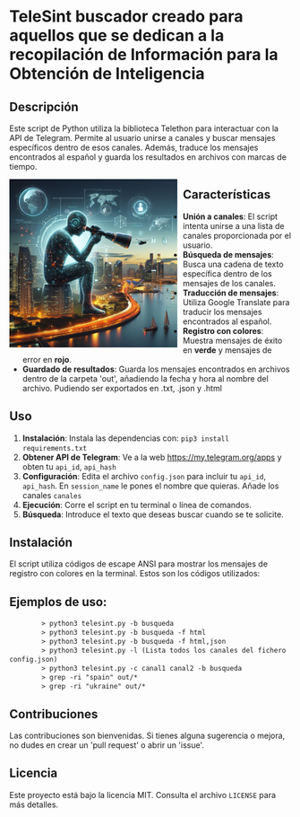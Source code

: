 # TeleSint buscador creado para aquellos que se dedican a la recopilación de Información para la Obtención de Inteligencia


## Descripción
Este script de Python utiliza la biblioteca Telethon para interactuar con la API de Telegram. Permite al usuario unirse a canales y buscar mensajes específicos dentro de esos canales. Además, traduce los mensajes encontrados al español y guarda los resultados en archivos con marcas de tiempo.

<p align="center">
<img src="/img/logo.jpeg"
	alt="TeleInt"
	width="300"
	style="float: left; margin-right: 10px;" />
</p>


## Características
- **Unión a canales**: El script intenta unirse a una lista de canales proporcionada por el usuario.
- **Búsqueda de mensajes**: Busca una cadena de texto específica dentro de los mensajes de los canales.
- **Traducción de mensajes**: Utiliza Google Translate para traducir los mensajes encontrados al español.
- **Registro con colores**: Muestra mensajes de éxito en **verde** y mensajes de error en **rojo**.
- **Guardado de resultados**: Guarda los mensajes encontrados en archivos dentro de la carpeta 'out', añadiendo la fecha y hora al nombre del archivo. Pudiendo ser exportados en .txt, .json y .html

## Uso
1. **Instalación**: Instala las dependencias con: `pip3 install requirements.txt`
2. **Obtener API de Telegram**: Ve a la web <https://my.telegram.org/apps> y obten tu `api_id`, `api_hash`
3. **Configuración**: Edita el archivo `config.json` para incluir tu `api_id`, `api_hash`. En `session_name` le pones el nombre que quieras. Añade los canales `canales`
4. **Ejecución**: Corre el script en tu terminal o línea de comandos.
5. **Búsqueda**: Introduce el texto que deseas buscar cuando se te solicite.

## Instalación
El script utiliza códigos de escape ANSI para mostrar los mensajes de registro con colores en la terminal. Estos son los códigos utilizados:

## Ejemplos de uso:
            > python3 telesint.py -b busqueda
            > python3 telesint.py -b busqueda -f html
            > python3 telesint.py -b busqueda -f html,json
            > python3 telesint.py -l (Lista todos los canales del fichero config.json)
            > python3 telesint.py -c canal1 canal2 -b busqueda
            > grep -ri "spain" out/*
            > grep -ri "ukraine" out/*
      
## Contribuciones
Las contribuciones son bienvenidas. Si tienes alguna sugerencia o mejora, no dudes en crear un 'pull request' o abrir un 'issue'.

## Licencia
Este proyecto está bajo la licencia MIT. Consulta el archivo `LICENSE` para más detalles.

